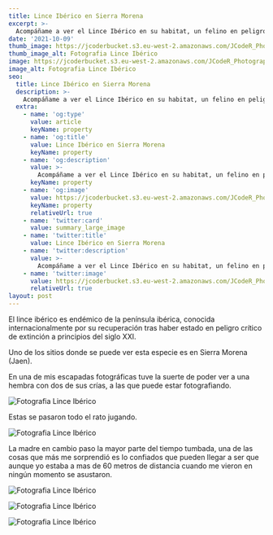```yaml
---
title: Lince Ibérico en Sierra Morena
excerpt: >-
  Acompáñame a ver el Lince Ibérico en su habitat, un felino en peligro de extición el cual puedes ver en Sierra Morena(Jaen)
date: '2021-10-09'
thumb_image: https://jcoderbucket.s3.eu-west-2.amazonaws.com/JCodeR_Photography/lince-iberico-3.jpg
thumb_image_alt: Fotografia Lince Ibérico
image: https://jcoderbucket.s3.eu-west-2.amazonaws.com/JCodeR_Photography/lince-iberico-3.jpg
image_alt: Fotografia Lince Ibérico
seo:
  title: Lince Ibérico en Sierra Morena
  description: >-
    Acompáñame a ver el Lince Ibérico en su habitat, un felino en peligro de extición el cual puedes ver en Sierra Morena(Jaen)
  extra:
    - name: 'og:type'
      value: article
      keyName: property
    - name: 'og:title'
      value: Lince Ibérico en Sierra Morena
      keyName: property
    - name: 'og:description'
      value: >-
        Acompáñame a ver el Lince Ibérico en su habitat, un felino en peligro de extición el cual puedes ver en Sierra Morena(Jaen)
      keyName: property
    - name: 'og:image'
      value: https://jcoderbucket.s3.eu-west-2.amazonaws.com/JCodeR_Photography/lince-iberico-3.jpg
      keyName: property
      relativeUrl: true
    - name: 'twitter:card'
      value: summary_large_image
    - name: 'twitter:title'
      value: Lince Ibérico en Sierra Morena
    - name: 'twitter:description'
      value: >-
        Acompáñame a ver el Lince Ibérico en su habitat, un felino en peligro de extición el cual puedes ver en Sierra Morena(Jaen)
    - name: 'twitter:image'
      value: https://jcoderbucket.s3.eu-west-2.amazonaws.com/JCodeR_Photography/lince-iberico-3.jpg
      relativeUrl: true
layout: post
---
```


El lince ibérico es endémico de la península ibérica, conocida internacionalmente por su recuperación tras haber
estado en peligro crítico de extinción a principios del siglo XXI.

Uno de los sitios donde se puede ver esta especie es en Sierra Morena (Jaen).

En una de mis escapadas fotográficas tuve la suerte de poder ver a una hembra con dos de sus crías, a las que
puede estar fotografiando.

![Fotografia Lince Ibérico](https://jcoderbucket.s3.eu-west-2.amazonaws.com/JCodeR_Photography/lince-iberico-5.jpg)

Estas se pasaron todo el rato jugando.

![Fotografia Lince Ibérico](https://jcoderbucket.s3.eu-west-2.amazonaws.com/JCodeR_Photography/lince-iberico-2.jpg)

La madre en cambio paso la mayor parte del tiempo tumbada, una de las cosas que más me sorprendió es lo confiados que
pueden llegar a ser que aunque yo estaba a mas de 60 metros de distancia cuando me vieron en ningún momento se
asustaron.

![Fotografia Lince Ibérico](https://jcoderbucket.s3.eu-west-2.amazonaws.com/JCodeR_Photography/lince-iberico-6.jpg)

![Fotografia Lince Ibérico](https://jcoderbucket.s3.eu-west-2.amazonaws.com/JCodeR_Photography/lince-iberico-4.jpg)

![Fotografia Lince Ibérico](https://jcoderbucket.s3.eu-west-2.amazonaws.com/JCodeR_Photography/lince-iberico-7.jpg)